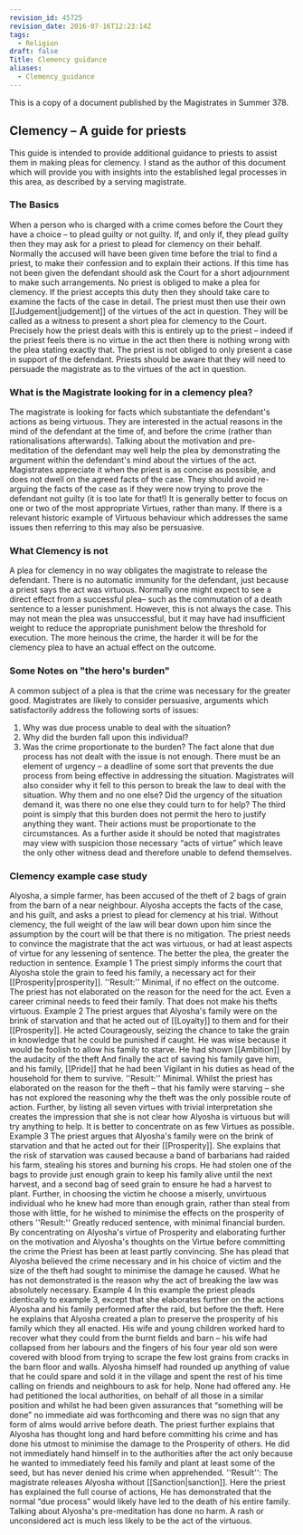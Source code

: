 ```yaml
---
revision_id: 45725
revision_date: 2016-07-16T12:23:14Z
tags:
  - Religion
draft: false
Title: Clemency guidance
aliases:
  - Clemency_guidance
---
```

This is a copy of a document published by the Magistrates in Summer 378. 
## Clemency – A guide for priests
This guide is intended to provide additional guidance to priests to assist them in making pleas for clemency. I stand as the author of this document which will provide you with insights into the established legal processes in this area, as described by a serving magistrate. 
### The Basics
When a person who is charged with a crime comes before the Court they have a choice – to plead guilty or not guilty. If, and only if, they plead guilty then they may ask for a priest to plead for clemency on their behalf. 
Normally the accused will have been given time before the trial to find a priest, to make their confession and to explain their actions. If this time has not been given the defendant should ask the Court for a short adjournment to make such arrangements.
No priest is obliged to make a plea for clemency. If the priest accepts this duty then they should take care to examine the facts of the case in detail. The priest must then use their own [[Judgement|judgement]] of the virtues of the act in question. They will be called as a witness to present a short plea for clemency to the Court. Precisely how the priest deals with this is entirely up to the priest – indeed if the priest feels there is no virtue in the act then there is nothing wrong with the plea stating exactly that. The priest is not obliged to only present a case in support of the defendant. Priests should be aware that they will need to persuade the magistrate as to the virtues of the act in question.
### What is the Magistrate looking for in a clemency plea?
The magistrate is looking for facts which substantiate the defendant's actions as being virtuous. They are interested in the actual reasons in the mind of the defendant at the time of, and before the crime  (rather than rationalisations afterwards). Talking about the motivation and pre-meditation of the defendant may well help the plea by demonstrating the argument within the defendant's mind about the virtues of the act. 
Magistrates appreciate it when the priest is as concise as possible, and does not dwell on the agreed facts of the case. They should avoid re-arguing the facts of the case as if they were now trying to prove the defendant not guilty (it is too late for that!) It is generally better to focus on one or two of the most appropriate Virtues, rather than many. If there is a relevant historic example of Virtuous behaviour which addresses the same issues then referring to this may also be persuasive.
### What Clemency is not
A plea for clemency in no way obligates the magistrate to release the defendant. There is no automatic immunity for the defendant, just because a priest says the act was virtuous. Normally one might expect to see a direct effect from a successful plea– such as the commutation of a death sentence to a lesser punishment. However, this is not always the case. This may not mean the plea was unsuccessful, but it may have had insufficient weight to reduce the appropriate punishment below the threshold for execution. The more heinous the crime, the harder it will be for the clemency plea to have an actual effect on the outcome.
### Some Notes on "the hero's burden"
A common subject of a plea is that the crime was necessary for the greater good. Magistrates are likely to consider persuasive, arguments which satisfactorily address the following sorts of issues:
1) Why was due process unable to deal with the situation?
2) Why did the burden fall upon this individual?
3) Was the crime proportionate to the burden?
The fact alone that due process has not dealt with the issue is not enough. There must be an element of urgency – a deadline of some sort that prevents the due process from being effective in addressing the situation. 
Magistrates will also consider why it fell to this person to break the law to deal with the situation. Why them and no one else? Did the urgency of the situation demand it, was there no one else they could turn to for help? 
The third point is simply that this burden does not permit the hero to justify anything they want. Their actions must be proportionate to the circumstances. As a further aside it should be noted that magistrates may view with suspicion those necessary “acts of virtue” which leave the only other witness dead and therefore unable to defend themselves. 
### Clemency example case study
Alyosha, a simple farmer, has been accused of the theft of 2 bags of grain from the barn of a near neighbour. Alyosha accepts the facts of the case, and his guilt, and asks a priest to plead for clemency at his trial.
Without clemency, the full weight of the law will bear down upon him since the assumption by the court will be that there is no mitigation. The priest needs to convince the magistrate that the act was virtuous, or had at least aspects of virtue for any lessening of sentence. The better the plea, the greater the reduction in sentence.
Example 1
The priest simply informs the court that Alyosha stole the grain to feed his family, a necessary act for their [[Prosperity|prosperity]]. 
''Result:'' Minimal, if no effect on the outcome. The priest has not elaborated on the reason for the need for the act. Even a career criminal needs to feed their family. That does not make his thefts virtuous. 
Example 2
The priest argues that Alyosha's family were on the brink of starvation and that he acted out of [[Loyalty]] to them and for their [[Prosperity]]. He acted Courageously, seizing the chance to take the grain in knowledge that he could be punished if caught. He was wise because it would be foolish to allow his family to starve. He had shown [[Ambition]] by the audacity of the theft And finally the act of saving his family gave him, and his family, [[Pride]] that he had been Vigilant in his duties as head of the household for them to survive. 
''Result:'' Minimal. Whilst the priest has elaborated on the reason for the theft – that his family were starving – she has not explored the reasoning why the theft was the only possible route of action. Further, by listing all seven virtues with trivial interpretation she creates the impression that she is not clear how Alyosha is virtuous but will try anything to help. It is better to concentrate on as few Virtues as possible.
Example 3
The priest argues that Alyosha's family were on the brink of starvation and that he acted out for their [[Prosperity]]. She explains that the risk of starvation was caused because a band of barbarians had raided his farm, stealing his stores and burning his crops. He had stolen one of the bags to provide just enough grain to keep his family alive until the next harvest, and a second bag of seed grain to ensure he had a harvest to plant. Further, in choosing the victim he choose a miserly, unvirtuous individual who he knew had more than enough grain, rather than steal from those with little, for he wished to minimise the effects on the prosperity of others
''Result:'' Greatly reduced sentence, with minimal financial burden. By concentrating on Alyosha's virtue of Prosperity and elaborating further on the motivation and Alyosha's thoughts on the Virtue before committing the crime the Priest has been at least partly convincing. She has plead that Alyosha believed the crime necessary and in his choice of victim and the size of the theft had sought to minimise the damage he caused. What he has not demonstrated is the reason why the act of breaking the law was absolutely necessary.
Example 4
In this example the priest pleads identically to example 3, except that she elaborates further on the actions Alyosha and his family performed after the raid, but before the theft. Here he explains that Alyosha created a plan to preserve the prosperity of his family which they all enacted. His wife and young children worked hard to recover what they could from the burnt fields and barn – his wife had collapsed from her labours and the fingers of his four year old son were covered with blood from trying to scrape the few lost grains from cracks in the barn floor and walls. Alyosha himself had rounded up anything of value that he could spare and sold it in the village and spent the rest of his time calling on friends and neighbours to ask for help. None had offered any. He had petitioned the local authorities, on behalf of all those in a similar position and whilst he had been given assurances that “something will be done” no immediate aid was forthcoming and there was no sign that any form of alms would arrive before death. 
The priest further explains that Alyosha has thought long and hard before committing his crime and has done his utmost to minimise the damage to the Prosperity of others. He did not immediately hand himself in to the authorities after the act only because he wanted to immediately feed his family and plant at least some of the seed, but has never denied his crime when apprehended.
''Result'': The magistrate releases Alyosha without [[Sanction|sanction]]. Here the priest has explained the full course of actions, He has demonstrated that the normal “due process” would likely have led to the death of his entire family. Talking about Alyosha's pre-meditation has done no harm. A rash or unconsidered act is much less likely to be the act of the virtuous.